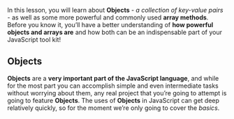  
 In this lesson, you will learn about **Objects** - *a collection of key-value pairs* - as well as some more powerful and commonly used **array methods**. Before you know it, you’ll have a better understanding of **how powerful objects and arrays are** and how both can be an indispensable part of your JavaScript tool kit!

 ## Objects 

 **Objects** are a **very important part of the JavaScript language**, and while for the most part you can accomplish simple and even intermediate tasks without worrying about them, any real project that you’re going to attempt is going to feature **Objects**. The uses of **Objects** in JavaScript can get deep relatively quickly, so for the moment we’re only going to cover the *basics*.
